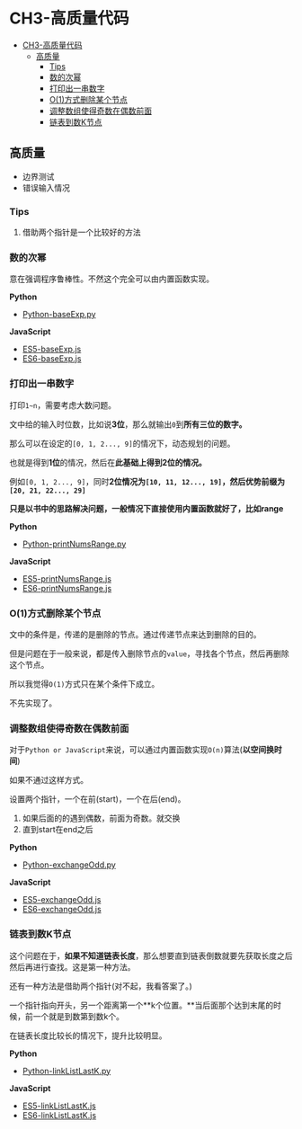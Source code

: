 # CH3-高质量代码

<!-- TOC -->

- [CH3-高质量代码](#ch3-高质量代码)
  - [高质量](#高质量)
    - [Tips](#tips)
    - [数的次幂](#数的次幂)
    - [打印出一串数字](#打印出一串数字)
    - [O(1)方式删除某个节点](#o1方式删除某个节点)
    - [调整数组使得奇数在偶数前面](#调整数组使得奇数在偶数前面)
    - [链表到数K节点](#链表到数k节点)

<!-- /TOC -->

## 高质量

* 边界测试
* 错误输入情况

### Tips

1. 借助两个指针是一个比较好的方法

### 数的次幂

意在强调程序鲁棒性。不然这个完全可以由内置函数实现。

**Python**

* [Python-baseExp.py](https://github.com/JiangWeixian/Algo/blob/master/Sword2offer/CH3-%E9%AB%98%E8%B4%A8%E9%87%8F%E4%BB%A3%E7%A0%81/Python/baseExp.py)

**JavaScript**

* [ES5-baseExp.js](https://github.com/JiangWeixian/Algo/blob/master/Sword2offer/CH3-%E9%AB%98%E8%B4%A8%E9%87%8F%E4%BB%A3%E7%A0%81/ES5/baseExp.js)
* [ES6-baseExp.js](https://github.com/JiangWeixian/Algo/blob/master/Sword2offer/CH3-%E9%AB%98%E8%B4%A8%E9%87%8F%E4%BB%A3%E7%A0%81/ES6/baseExp.js)

### 打印出一串数字

打印`1~n`，需要考虑大数问题。

文中给的输入时位数，比如说**3位**，那么就输出`0`到**所有三位的数字。**

那么可以在设定的`[0, 1, 2..., 9]`的情况下，动态规划的问题。

也就是得到**1位**的情况，然后在**此基础上得到2位的情况。**

例如`[0, 1, 2..., 9]`，同时**2位情况为`[10, 11, 12..., 19]`，然后优势前缀为`[20, 21, 22..., 29]`**

**只是以书中的思路解决问题，一般情况下直接使用内置函数就好了，比如range**

**Python**

* [Python-printNumsRange.py](https://github.com/JiangWeixian/Algo/blob/master/Sword2offer/CH3-%E9%AB%98%E8%B4%A8%E9%87%8F%E4%BB%A3%E7%A0%81/Python/printNumRange.py)

**JavaScript**

* [ES5-printNumsRange.js](https://github.com/JiangWeixian/Algo/blob/master/Sword2offer/CH3-%E9%AB%98%E8%B4%A8%E9%87%8F%E4%BB%A3%E7%A0%81/ES5/printNumRange.js)
* [ES6-printNumsRange.js](https://github.com/JiangWeixian/Algo/blob/master/Sword2offer/CH3-%E9%AB%98%E8%B4%A8%E9%87%8F%E4%BB%A3%E7%A0%81/ES6/printNumRange.js)

### O(1)方式删除某个节点

文中的条件是，传递的是删除的节点。通过传递节点来达到删除的目的。

但是问题在于一般来说，都是传入删除节点的`value`，寻找各个节点，然后再删除这个节点。

所以我觉得`O(1)`方式只在某个条件下成立。

不先实现了。

### 调整数组使得奇数在偶数前面

对于`Python or JavaScript`来说，可以通过内置函数实现`O(n)`算法(**以空间换时间**)

如果不通过这样方式。

设置两个指针，一个在前(start)，一个在后(end)。

1. 如果后面的的遇到偶数，前面为奇数。就交换
2. 直到start在end之后

**Python**

* [Python-exchangeOdd.py](https://github.com/JiangWeixian/Algo/blob/master/Sword2offer/CH3-%E9%AB%98%E8%B4%A8%E9%87%8F%E4%BB%A3%E7%A0%81/Python/exchangeOdd.py)

**JavaScript**

* [ES5-exchangeOdd.js](https://github.com/JiangWeixian/Algo/blob/master/Sword2offer/CH3-%E9%AB%98%E8%B4%A8%E9%87%8F%E4%BB%A3%E7%A0%81/ES5/exchangeOdd.js)
* [ES6-exchangeOdd.js](https://github.com/JiangWeixian/Algo/blob/master/Sword2offer/CH3-%E9%AB%98%E8%B4%A8%E9%87%8F%E4%BB%A3%E7%A0%81/ES6/exchangeOdd.js)

### 链表到数K节点

这个问题在于，**如果不知道链表长度**，那么想要直到链表倒数就要先获取长度之后然后再进行查找。这是第一种方法。

还有一种方法是借助两个指针(对不起，我看答案了。)

一个指针指向开头，另一个距离第一个**k个位置。**当后面那个达到末尾的时候，前一个就是到数第到数k个。

在链表长度比较长的情况下，提升比较明显。

**Python**

* [Python-linkListLastK.py](https://github.com/JiangWeixian/Algo/blob/master/Sword2offer/CH3-%E9%AB%98%E8%B4%A8%E9%87%8F%E4%BB%A3%E7%A0%81/Python/linkListLastK.py)

**JavaScript**

* [ES5-linkListLastK.js](https://github.com/JiangWeixian/Algo/blob/master/Sword2offer/CH3-%E9%AB%98%E8%B4%A8%E9%87%8F%E4%BB%A3%E7%A0%81/ES5/linkedListLastK.js)
* [ES6-linkListLastK.js](https://github.com/JiangWeixian/Algo/blob/master/Sword2offer/CH3-%E9%AB%98%E8%B4%A8%E9%87%8F%E4%BB%A3%E7%A0%81/ES6/linkedListLastK.js)